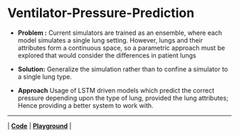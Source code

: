 # Ventilator-Pressure-Prediction

- **Problem :**
Current simulators are trained as an ensemble, where each model simulates a single lung setting. However, lungs and their attributes form a continuous space, so a parametric approach must be explored that would consider the differences in patient lungs

- **Solution:**
Generalize the simulation rather than to confine a simulator to a single lung type.

- **Approach**
Usage of LSTM driven models which predict the correct pressure depending upon the type of lung, provided the lung attributes; Hence providing a better system to work with.
___
| **[Code](https://github.com/Bot-7037/Ventilator-Pressure-Prediction/blob/main/Notebook.ipynb)** |
**[Playground](https://bot-7037.github.io/Ventilator-Pressure-Prediction/Presentation/RevealJsMaterial/index.html)** |
